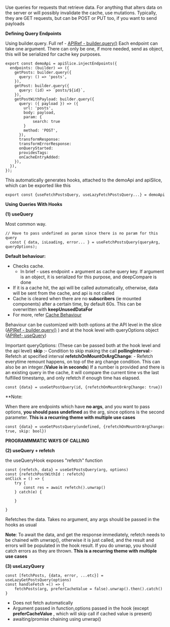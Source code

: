 Use queries for requests that retrieve data. For anything that alters data on the server or will possibly invalidate the cache, use mutations.
Typically, they are GET requests, but can be POST or PUT too, if you want to send payloads

**Defining Query Endpoints**

Using builder.query. Full ref - [APIRef - builder.query()](APIRef%20-%20builder.query().md)
Each endpoint can take one argument. There can only be one, if more needed, send as object, this will be serialized for cache key purposes.


```
export const demoApi = apiSlice.injectEndpoints({
  endpoints: (builder) => ({
    getPosts: builder.query({
      query: () => 'posts',
    }),
    getPost: builder.query({
      query: (id) => `posts/${id}`,
    }),
    getPostWithPayload: builder.query({
      query: ({ payload }) => ({
        url: 'posts',
        body: payload,
        param: {
	        search: true
        }
        method: 'POST',
      }),
      transformResponse:
      transformErrorResponse:
      onQueryStarted:
      providesTags:
      onCacheEntryAdded: 
    }),
  }),
});
```

This automatically generates hooks, attached to the demoApi and apiSlice, which can be exported like this

```
export const {useFetchPostsQuery, useLazyFetchPostsQuery...} = demoApi
```


**Using Queries With Hooks**

**(1) useQuery**

Most common way.

```  
// Have to pass undefined as param since there is no param for this query
  const { data, isLoading, error... } = useFetchPostsQuery(queryArg, queryOptions);
```

**Default behaviour:**
- Checks cache. 
	- In brief - uses endpoint + argument as cache query key. If argument is an object, it is serialized for this purpose, and deepCompare is done
- If it is a cache hit, the api will be called automatically, otherwise, data will be sent from the cache, and api is not called
- Cache is cleared when there are no **subscribers** (ie mounted components) after a certain time, by default 60s. This can be overwritten with **keepUnusedDataFor**
- For more, refer [Cache Behaviour](Cache%20Behaviour.md)

Behaviour can be customized with both options at the API level in the slice ([APIRef - builder.query()](APIRef%20-%20builder.query().md) ) and at the hook level with queryOptions object ([APIRef- useQuery](APIRef-%20useQuery.md))

Important queryOptions: (These can be passed both at the hook level and the api level)
**skip** :- Condition to skip making the call
**pollingInterval**:- Refetch at specified interval
**refetchOnMountOrArgChange**: - Refetch everytime remount happens, on top of the arg change condition. This can also be an integer.(**Value is in seconds**) If a number is provided and there is an existing query in the cache, it will compare the current time vs the last fulfilled timestamp, and only refetch if enough time has elapsed.

```
const {data} = useGetPostQuery(id, {refetchOnMountOrArgChange: true})
```

**Note: 

When there are endpoints which have **no args**, and you want to pass options, **you should pass undefined** as the arg, since options is the second parameter. **This is a recurring theme with multiple use cases**

```
const {data} = useGetPostsQuery(undefined, {refetchOnMountOrArgChange: true, skip: bool})
```

**PROGRAMMMATIC WAYS OF CALLING**

**(2) useQuery + refetch**

the useQueryHook exposes "refetch" function

```
const {refetch, data} = useGetPostsQuery(arg, options)
const {refetchPostWithId : refetch}
onClick = () => {
	try {
		const res = await refetch().unwrap()
	} catch(e) {
	
	}

}
```

Refetches the data. Takes no argument, any args should be passed in the hooks as usual

**Note**: To await the data, and get the response immediately, refetch needs to be chained with unwrap(), otherwise it is just called, and the result and errors will be populated in the hook result. If you do unwrap, you should catch errors as they are thrown. **This is a recurring theme with multiple use cases**

**(3) useLazyQuery**

```
const [fetchPosts, {data, error, ...etc}] = useLazyGetPostsQuery(options)
const handleFetch =() => {
	fetchPosts(arg, preferCacheValue = false).unwrap().then().catch()
}
```

- Does not fetch automatically
- Argument passed in function,options passed in the hook (except **preferCacheValue** , which will skip call if cached value is present) 
- awaiting/promise chaining using unwrap()

